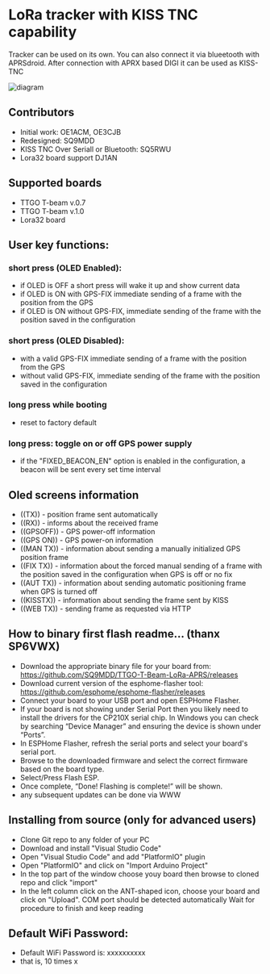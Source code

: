 # LoRa tracker with KISS TNC capability

Tracker can be used on its own. 
You can also connect it via blueetooth with APRSdroid.
After connection with APRX based DIGI it can be used as KISS-TNC

![diagram](https://github.com/SQ9MDD/TTGO-T-Beam-LoRa-APRS/blob/master/img/digi-schemat.png)

## Contributors
* Initial work: OE1ACM, OE3CJB
* Redesigned: SQ9MDD
* KISS TNC Over Seriall or Bluetooth: SQ5RWU
* Lora32 board support DJ1AN

## Supported boards
* TTGO T-beam v.0.7
* TTGO T-beam v.1.0 
* Lora32 board

## User key functions:
### short press (OLED Enabled):
* if OLED is OFF a short press will wake it up and show current data
* if OLED is ON with GPS-FIX immediate sending of a frame with the position from the GPS
* if OLED is ON without GPS-FIX, immediate sending of the frame with the position saved in the configuration

### short press (OLED Disabled):
* with a valid GPS-FIX immediate sending of a frame with the position from the GPS
* without valid GPS-FIX, immediate sending of the frame with the position saved in the configuration

### long press while booting 
* reset to factory default

### long press: toggle on or off GPS power supply 
* if the "FIXED_BEACON_EN" option is enabled in the configuration, a beacon will be sent every set time interval

## Oled screens information
* ((TX)) - position frame sent automatically
* ((RX)) - informs about the received frame 
* ((GPSOFF)) - GPS power-off information
* ((GPS ON)) - GPS power-on information
* ((MAN TX)) - information about sending a manually initialized GPS position frame
* ((FIX TX)) - information about the forced manual sending of a frame with the position saved in the configuration when GPS is off or no fix
* ((AUT TX)) - information about sending automatic positioning frame when GPS is turned off
* ((KISSTX)) - information about sending the frame sent by KISS
* ((WEB TX)) - sending frame as requested via HTTP

## How to binary first flash readme... (thanx SP6VWX)
* Download the appropriate binary file for your board from: https://github.com/SQ9MDD/TTGO-T-Beam-LoRa-APRS/releases
* Download current version of the esphome-flasher tool: https://github.com/esphome/esphome-flasher/releases
* Connect your board to your USB port and open ESPHome Flasher.
* If your board is not showing under Serial Port then you likely need to install the drivers for the CP210X serial chip. In Windows you can check by searching “Device Manager” and ensuring the device is shown under “Ports”.
* In ESPHome Flasher, refresh the serial ports and select your board's serial port.
* Browse to the downloaded firmware and select the correct firmware based on the board type.
* Select/Press Flash ESP.
* Once complete, “Done! Flashing is complete!” will be shown.
* any subsequent updates can be done via WWW

## Installing from source (only for advanced users)
* Clone Git repo to any folder of your PC
* Download and install "Visual Studio Code"
* Open "Visual Studio Code" and add "PlatformIO" plugin
* Open "PlatformIO" and click on "Import Arduino Project"
* In the top part of the window choose youy board then browse to cloned repo and click "import"
* In the left column click on the ANT-shaped icon, choose your board and click on "Upload". COM port should be detected automatically Wait for procedure to finish and keep reading

## Default WiFi Password:

* Default WiFi Password is: xxxxxxxxxx
* that is, 10 times x
